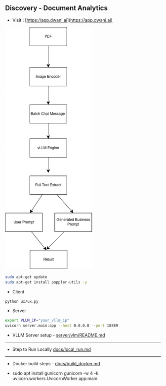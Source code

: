 ## Discovery - Document Analytics


- Visit : [https://app.dwani.ai](https://app.dwani.ai)


![Discovery](docs/images/document_extract.png "Discovery") 


```bash
sudo apt-get update
sudo apt-get install poppler-utils -y
```


- Client

```bash
python ux/ux.py
```
- Server
```bash    
export VLLM_IP="your_vllm_ip"
uvicorn server.main:app --host 0.0.0.0 --port 18889
```

- VLLM Server setup - [server/vlm/README.md](server/vlm/README.md)

---


- Step to Run Locally [docs/local_run.md](docs/local_run.md)


---

- Docker build steps - [docs/build_docker.md](docs/build_docker.md)

- sudo apt install gunicorn
gunicorn -w 4 -k uvicorn.workers.UvicornWorker app:main

